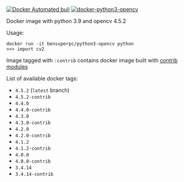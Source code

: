 [![Docker Automated buil](https://img.shields.io/docker/automated/bensuperpc/docker-python3-opencv.svg)]()
[![docker-python3-opencv](https://github.com/Bensuperpc/docker-python3-opencv/actions/workflows/main.yml/badge.svg)](https://github.com/Bensuperpc/docker-python3-opencv/actions/workflows/main.yml)

Docker image with python 3.9 and opencv 4.5.2

Usage:

    docker run -it bensuperpc/python3-opencv python
    >>> import cv2

Image tagged with `:contrib` contains docker image built with [contrib modules](https://github.com/opencv/opencv_contrib/)

List of available docker tags:

- `4.5.2` (`latest` branch)
- `4.5.2-contrib`
- `4.4.0`
- `4.4.0-contrib`
- `4.3.0`
- `4.3.0-contrib`
- `4.2.0`
- `4.2.0-contrib`
- `4.1.2`
- `4.1.2-contrib`
- `4.0.0`
- `4.0.0-contrib`
- `3.4.14`
- `3.4.14-contrib`

